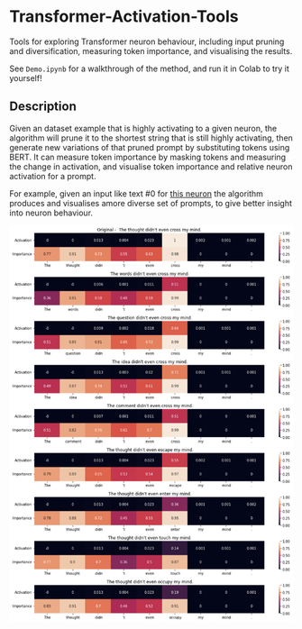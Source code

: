 # Transformer-Activation-Tools

Tools for exploring Transformer neuron behaviour, including input pruning and diversification, measuring token importance, and visualising the results.

See `Demo.ipynb` for a walkthrough of the method, and run it in Colab to try it yourself!

## Description

Given an dataset example that is highly activating to a given neuron, the algorithm will prune it to the shortest string that is still highly activating, then generate new variations of that pruned prompt by substituting tokens using BERT. It can measure token importance by masking tokens and measuring the change in activation, and visualise token importance and relative neuron activation for a prompt.

For example, given an input like text #0 for [this neuron](https://lexoscope.io/solu-8l-old/3/1.html) the algorithm produces and visualises amore diverse set of prompts, to give better insight into neuron behaviour.

![An example visualisation](Example.png)
